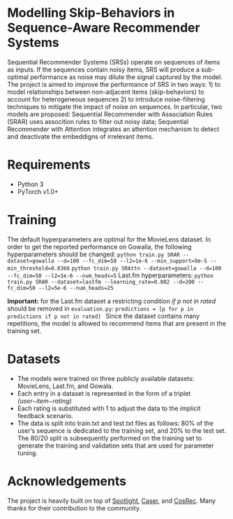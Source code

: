 # Modelling Skip-Behaviors in Sequence-Aware Recommender Systems
Sequential Recommender Systems (SRSs) operate on sequences of items as inputs. If the sequences contain noisy items, SRS will produce a sub-optimal performance as noise may dilute the signal captured by the model. The project is aimed to improve the performance of SRS in two ways: 1) to model relationships between non-adjacent items (skip-behaviors) to account for heterogeneous sequences 2) to introduce noise-filtering techniques to mitigate the impact of noise on sequences. In particular, two models are proposed: Sequential Recommender with Association Rules (SRAR) uses assocition rules to filter out noisy data; Sequential Recommender with Attention integrates an attention mechanism to detect and deactivate the embeddigns of irrelevant items. 

# Requirements
- Python 3
- PyTorch v1.0+

# Training
The default hyperparameters are optimal for the MovieLens dataset. In order to get the reported performance on Gowalla, the following hyperparameters should be changed:
`python train.py SRAR --dataset=gowalla --d=100 --fc_dim=50 --l2=1e-6 --min_support=9e-5 --min_threshold=0.0366`
`python train.py SRAttn --dataset=gowalla --d=100 --fc_dim=50 --l2=1e-6 --num_heads=5`
Last.fm hyperparameters:
`python train.py SRAR --dataset=lastfm --learning_rate=0.002 --d=200 --fc_dim=50 --l2=5e-6 --num_heads=25`

**Important:** for the Last.fm dataset a restricting condition *if p not in rated* should be removed in `evaluation.py`:
`predictions = [p for p in predictions if p not in rated] `
Since the dataset contains many repetitions, the model is allowed to recommend items that are present in the training set. 

# Datasets 
- The models were trained on three publicly available datasets: MovieLens, Last.fm, and Gowala. 
-  Each entry in a dataset is represented in the form of a triplet *(user−item−rating)*
- Each rating is substituted with 1 to adjust the data to the implicit feedback scenario.
- The data is split into train.txt and test.txt files as follows: 80% of the user’s sequence is dedicated to the training set, and 20% to the test set. The 80/20 split is subsequently performed on the training set to generate the training and validation sets that are used for parameter tuning. 


# Acknowledgements
The project is heavily built on top of [Spotlight](https://github.com/maciejkula/spotlight), [Caser](https://github.com/graytowne/caser_pytorch), and [CosRec](https://github.com/zzxslp/CosRec). Many thanks for their contribution to the community.